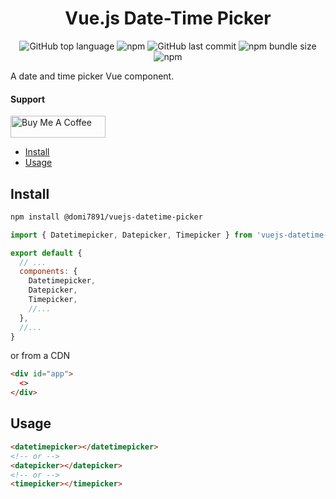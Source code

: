 <div align="center"><h1>Vue.js Date-Time Picker</h1>

![GitHub top language](https://img.shields.io/github/languages/top/domi7891/vuejs-datetime-picker)
![npm](https://img.shields.io/npm/v/@domi7891/vuejs-datetime-picker)
![GitHub last commit](https://img.shields.io/github/last-commit/domi7891/vuejs-datetime-picker)
![npm bundle size](https://img.shields.io/bundlephobia/minzip/@domi7891/vuejs-datetime-picker)
![npm](https://img.shields.io/npm/dw/@domi7891/vuejs-datetime-picker)

</div>

A date and time picker Vue component.

#### Support

<a href="https://www.buymeacoffee.com/domi7891" target="_blank"><img src="https://cdn.buymeacoffee.com/buttons/default-orange.png" alt="Buy Me A Coffee" style="height: 35px !important;width: 152px !important;" ></a>

- [Install](#install)
- [Usage](#usage)

## Install

```bash
npm install @domi7891/vuejs-datetime-picker
```

```javascript
import { Datetimepicker, Datepicker, Timepicker } from 'vuejs-datetime-picker'

export default {
  // ...
  components: {
    Datetimepicker,
    Datepicker,
    Timepicker,
    //...
  },
  //...
}
```

or from a CDN

```html
<div id="app">
  <>
</div>
```

## Usage

```html
<datetimepicker></datetimepicker>
<!-- or -->
<datepicker></datepicker>
<!-- or -->
<timepicker></timepicker>
```
